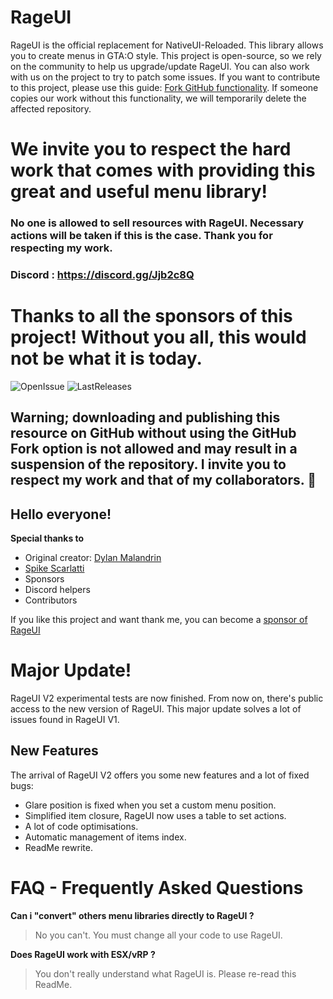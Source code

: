 # RageUI

RageUI is the official replacement for NativeUI-Reloaded. This library allows you to create menus in GTA:O style. This project is open-source, so we rely on the community to help us upgrade/update RageUI. You can also work with us on the project to try to patch some issues.
If you want to contribute to this project, please use this guide: [Fork GitHub functionality](https://gist.github.com/Chaser324/ce0505fbed06b947d962). If someone copies our work without this functionality, we will temporarily delete the affected repository.

We invite you to respect the hard work that comes with providing this great and useful menu library!
=======
### No one is allowed to sell resources with RageUI. Necessary actions will be taken if this is the case. Thank you for respecting my work.

### Discord : https://discord.gg/Jjb2c8Q

# Thanks to all the sponsors of this project! Without you all, this would not be what it is today. 

![OpenIssue](https://img.shields.io/github/issues/iTexZoz/RageUI.svg?style=flat)
![LastReleases](https://img.shields.io/github/release/iTexZoz/RageUI.svg?label=Last%20releases&style=flat)
<br>
## Warning; downloading and publishing this resource on GitHub without using the GitHub Fork option is not allowed and may result in a suspension of the repository. I invite you to respect my work and that of my collaborators. :snail:
## Hello everyone!

**Special thanks to**
  - Original creator: [Dylan Malandrin](https://github.com/iTexZoz)
  - [Spike Scarlatti](https://github.com/SpikeScarlatti)
  - Sponsors
  - Discord helpers
  - Contributors

If you like this project and want thank me, you can become a [sponsor of RageUI](paypal.me/malandaindylan)

# Major Update!
RageUI V2 experimental tests are now finished. From now on, there's public access to the new version of RageUI. This major update solves a lot of issues found in RageUI V1.
## New Features
The arrival of RageUI V2 offers you some new features and a lot of fixed bugs:
- Glare position is fixed when you set a custom menu position.
- Simplified item closure, RageUI now uses a table to set actions.
- A lot of code optimisations.
- Automatic management of items index.
- ReadMe rewrite.

# FAQ - Frequently Asked Questions
**Can i "convert" others menu libraries directly to RageUI ?**
> No you can't. You must change all your code to use RageUI.

**Does RageUI work with ESX/vRP ?**
> You don't really understand what RageUI is. Please re-read this ReadMe.
